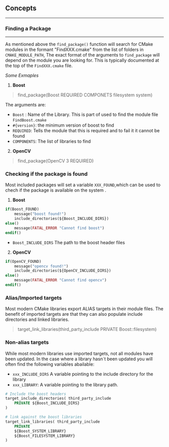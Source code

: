 


## Concepts
---
### Finding a Package
---
As mentioned above the `find_package()` function will search for CMake modules in the formant "FindXXX.cmake" from the list of folders in `CMAKE_MODULE_PATH`, The exact format of the arguments to `find_package` will depend on the module you are looking for. This is typically documented at the top of the `FindXXX.cmake` file.

*Some Exmaples*

1. **Boost**
> find_package(Boost REQUIRED COMPONETS filesystem system)

The arguments are:
- `Boost` : Name of the Library. This is part of used to find the module file `FindBoost.cmake`
- `#{version}`: the minimum version of boost to find
- `REQUIRED`: Tells the module that this is required and to fail it it cannot be found
- `COMPONENTS`: The list of libraries to find

2. **OpenCV**
> find_package(OpenCV 3 REQUIRED)



### Checking if the package is found
Most included packages will set a variable `XXX_FOUND`,which can be used to chech if the package is available on the system .

1. **Boost**
```php
if(Boost_FOUND)
    message("boost found!")
    include_directories(${Boost_INCLUDE_DIRS})
else()
    message(FATAL_ERROR "Cannot find boost")
endif()
```
- `Boost_INCLUDE_DIRS` The path to the boost header files

2. **OpenCV**

```php
if(OpenCV_FOUND)
    message("opencv found!")
    include_directories(${OpenCV_INCLUDE_DIRS})
else()
    message(FATAL_ERROR "Cannot find opencv")
endif()
```

### Alias/Imported targets
Most modern CMake libraries export ALIAS targets in their module files. The benefit of imported targets are that they can also populate include directories and linked libraries.

> target_link_libraries(third_party_include PRIVATE Boost::filesystem)

### Non-alias targets
While most modern libraries use imported targets, not all modules have been updated. In the case where a library hasn`t been updated you will often find the following variables abailable:
- `xxx_INCLUDE_DIRS` A variable pointing to the include directory for the library
- `xxx_LIBRARY`: A variable pointing to the library path.

```php
# Include the boost headers
target_include_directories( third_party_include
    PRIVATE ${Boost_INCLUDE_DIRS}
)

# link against the boost libraries
target_link_libraries( third_party_include
    PRIVATE
    ${Boost_SYSTEM_LIBRARY}
    ${Boost_FILESYSTEM_LIBRARY}
)
```
